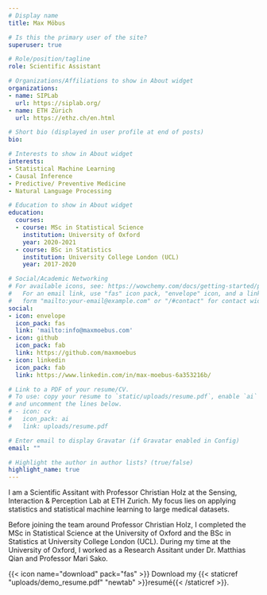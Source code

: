 ```yaml
---
# Display name
title: Max Möbus

# Is this the primary user of the site?
superuser: true

# Role/position/tagline
role: Scientific Assistant

# Organizations/Affiliations to show in About widget
organizations:
- name: SIPLab
  url: https://siplab.org/
- name: ETH Zürich
  url: https://ethz.ch/en.html

# Short bio (displayed in user profile at end of posts)
bio: 

# Interests to show in About widget
interests:
- Statistical Machine Learning
- Causal Inference
- Predictive/ Preventive Medicine
- Natural Language Processing

# Education to show in About widget
education:
  courses:
  - course: MSc in Statistical Science
    institution: University of Oxford
    year: 2020-2021
  - course: BSc in Statistics
    institution: University College London (UCL)
    year: 2017-2020

# Social/Academic Networking
# For available icons, see: https://wowchemy.com/docs/getting-started/page-builder/#icons
#   For an email link, use "fas" icon pack, "envelope" icon, and a link in the
#   form "mailto:your-email@example.com" or "/#contact" for contact widget.
social:
- icon: envelope
  icon_pack: fas
  link: 'mailto:info@maxmoebus.com'
- icon: github
  icon_pack: fab
  link: https://github.com/maxmoebus
- icon: linkedin
  icon_pack: fab
  link: https://www.linkedin.com/in/max-moebus-6a353216b/

# Link to a PDF of your resume/CV.
# To use: copy your resume to `static/uploads/resume.pdf`, enable `ai` icons in `params.toml`, 
# and uncomment the lines below.
# - icon: cv
#   icon_pack: ai
#   link: uploads/resume.pdf

# Enter email to display Gravatar (if Gravatar enabled in Config)
email: ""

# Highlight the author in author lists? (true/false)
highlight_name: true
---
```


I am a Scientific Assitant with Professor Christian Holz at the Sensing, Interaction & Perception Lab at ETH Zurich. My focus lies on applying statistics and statistical machine learning to large medical datasets.

Before joining the team around Professor Christian Holz, I completed the MSc in Statistical Science at the University of Oxford and the BSc in Statistics at University College London (UCL). During my time at the University of Oxford, I worked as a Research Assitant under Dr. Matthias Qian and Professor Mari Sako.

{{< icon name="download" pack="fas" >}} Download my {{< staticref "uploads/demo_resume.pdf" "newtab" >}}resumé{{< /staticref >}}.
